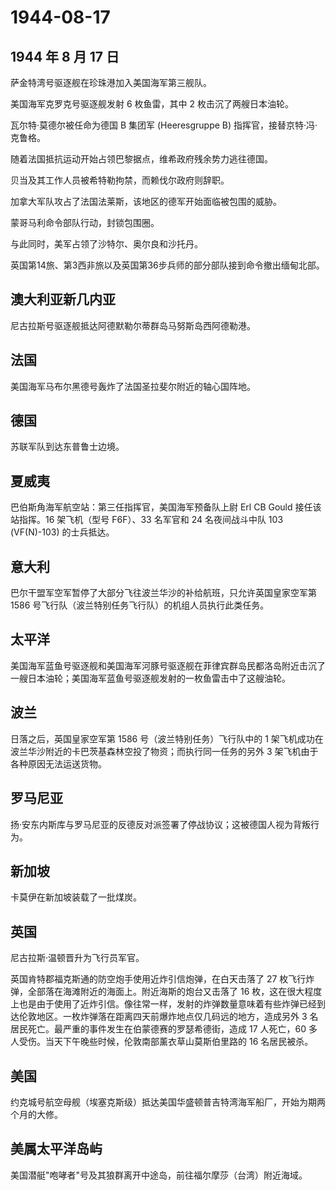 # 1944-08-17

## 1944 年 8 月 17 日

萨金特湾号驱逐舰在珍珠港加入美国海军第三舰队。

美国海军克罗克号驱逐舰发射 6 枚鱼雷，其中 2 枚击沉了两艘日本油轮。

瓦尔特·莫德尔被任命为德国 B 集团军 (Heeresgruppe B)
指挥官，接替京特·冯·克鲁格。

随着法国抵抗运动开始占领巴黎据点，维希政府残余势力逃往德国。

贝当及其工作人员被希特勒拘禁，而赖伐尔政府则辞职。

加拿大军队攻占了法国法莱斯，该地区的德军开始面临被包围的威胁。

蒙哥马利命令部队行动，封锁包围圈。

与此同时，美军占领了沙特尔、奥尔良和沙托丹。

英国第14旅、第3西非旅以及英国第36步兵师的部分部队接到命令撤出缅甸北部。

## 澳大利亚新几内亚

尼古拉斯号驱逐舰抵达阿德默勒尔蒂群岛马努斯岛西阿德勒港。

## 法国

美国海军马布尔黑德号轰炸了法国圣拉斐尔附近的轴心国阵地。

## 德国

苏联军队到达东普鲁士边境。

## 夏威夷

巴伯斯角海军航空站：第三任指挥官，美国海军预备队上尉 Erl CB Gould
接任该站指挥。16 架飞机（型号 F6F）、33 名军官和 24 名夜间战斗中队 103
(VF(N)-103) 的士兵抵达。

## 意大利

巴尔干盟军空军暂停了大部分飞往波兰华沙的补给航班，只允许英国皇家空军第
1586 号飞行队（波兰特别任务飞行队）的机组人员执行此类任务。

## 太平洋

美国海军蓝鱼号驱逐舰和美国海军河豚号驱逐舰在菲律宾群岛民都洛岛附近击沉了一艘日本油轮；美国海军蓝鱼号驱逐舰发射的一枚鱼雷击中了这艘油轮。

## 波兰

日落之后，英国皇家空军第 1586 号（波兰特别任务）飞行队中的 1
架飞机成功在波兰华沙附近的卡巴茨基森林空投了物资；而执行同一任务的另外 3
架飞机由于各种原因无法运送货物。

## 罗马尼亚

扬·安东内斯库与罗马尼亚的反德反对派签署了停战协议；这被德国人视为背叛行为。

## 新加坡

卡莫伊在新加坡装载了一批煤炭。

## 英国

尼古拉斯·温顿晋升为飞行员军官。

英国肯特郡福克斯通的防空炮手使用近炸引信炮弹，在白天击落了 27
枚飞行炸弹，全部落在海滩附近的海面上。附近海斯的炮台又击落了 16
枚，这在很大程度上也是由于使用了近炸引信。像往常一样，发射的炸弹数量意味着有些炸弹已经到达伦敦地区。一枚炸弹落在距离四天前爆炸地点仅几码远的地方，造成另外
3 名居民死亡。最严重的事件发生在伯蒙德赛的罗瑟希德街，造成 17 人死亡，60
多人受伤。当天下午晚些时候，伦敦南部薰衣草山莫斯伯里路的 16 名居民被杀。

## 美国

约克城号航空母舰（埃塞克斯级）抵达美国华盛顿普吉特湾海军船厂，开始为期两个月的大修。

## 美属太平洋岛屿

美国潜艇"咆哮者"号及其狼群离开中途岛，前往福尔摩莎（台湾）附近海域。


